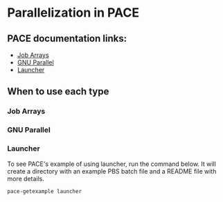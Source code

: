 # Parallelization in PACE

## PACE documentation links:
* [Job Arrays](http://docs.pace.gatech.edu/software/arrayGuide/)
* [GNU Parallel](http://docs.pace.gatech.edu/software/multiparallel/)
* [Launcher](http://docs.pace.gatech.edu/software/launcher/)

## When to use each type

### Job Arrays

### GNU Parallel

### Launcher

To see PACE's example of using launcher, run the command below. 
It will create a directory with an example PBS batch file and a README file with more details.
```bash
pace-getexample launcher
```
